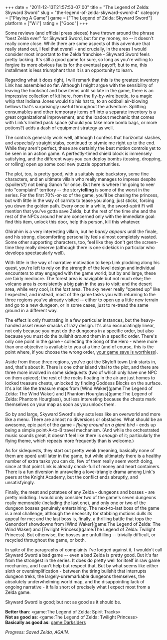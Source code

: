 +++
date = "2011-12-13T21:57:53-07:00"
title = "The Legend of Zelda: Skyward Sword"
slug = "the-legend-of-zelda-skyward-sword-4"
category = ["Playing A Game"]
game = ["The Legend of Zelda: Skyward Sword"]
platform = ["Wii"]
rating = ["Good"]
+++

Some reviews (and official press pieces) have thrown around the phrase "best Zelda ever" for Skyward Sword, but for my money, no -- it doesn't really come close.  While there are some aspects of this adventure that really stand out, I feel that overall - and crucially, in the areas I would consider most important to the Zelda franchise - Skyward Sword feels pretty lacking.  It's still a good game for sure, so long as you're willing to forgive its more obvious faults for the eventual payoff; but to me, this installment is less triumphant than it is an opportunity to learn.

Regarding what it does right, I will remark that this is the greatest inventory Link has assembled so far.  Although I might argue with the sensibility of leaving the hookshot and bow items until so late in the game, there is an impressive collection of kit here, from the fly-by-wire beetle, to a magic whip that Indiana Jones would tip his hat to, to an oddball air-blowing bellows that's surprisingly useful throughout the adventure.  Splitting consumables and other temporary items off into a separate inventory is a great organizational improvement, and the loadout mechanic that comes with Link's limited pack space (should you take more bomb bags, or more potions?) adds a dash of equipment strategy as well.

The controls generally work well, although I confess that horizontal slashes, and <i>especially</i> straight stabs, continued to stymie me right up to the end.  While they aren't perfect, these are certainly the best motion controls yet to be seen in an action game.  A perfectly-timed shield block is immensely satisfying, and the different ways you can deploy bombs (tossing, dropping, or rolling) open up some cool new puzzle opportunities.

The plot, too, is pretty good, with a suitably epic backstory, some fine characters, and an ultimate villain who really manages to impress despite (spoilers?) not being Ganon for once.  But here is where I'm going to veer into "complaint" territory -- the story<b>telling</b> is some of the worst in the series.  For the first 70%-or-so of the game, you'll be chasing the princess, but with little in the way of carrots to tease you along; just sticks, forcing you down the golden path.  Every once in a while, the sword-spirit Fi will mention that you've gotta save Zelda, but the rest of the time she and the rest of the NPCs around her are concerned only with the immediate goal: find this item, unlock this door, help this person, kill this whatever.

Ghirahim is a very interesting villain, but he <i>barely appears</i> until the finale, and his strong, discomforting personality feels almost completely wasted.  Some other supporting characters, too, feel like they don't get the screen-time they really deserve (although there is one sidekick in particular who develops spectacularly well).

With little in the way of narrative motivation to keep Link plodding along his quest, you're left to rely on the strength of the level design and individual encounters to stay engaged with the game world; but by and large, these are fairly mediocre.  The forest area is navigable but not much else; the volcano area is consistently a big pain in the ass to visit; and the desert area, while very cool, is the <i>last</i> area.  The sky never really "opened up" like I expected, and instead, most of the game tasks you with returning to the three regions you've already visited -- either to open up a little new terrain and go to a new dungeon, or in some cases, just to re-tread the same ground in a different way.

The effect is only frustrating in a few particular instances, but the heavy-handed asset reuse smacks of lazy design.  It's also excruciatingly linear, not only because you must do the dungeons in a specific order, but also because you must do the bullshit <i>around</i> them in a specific order.  There's only one point in the game - collecting the Song of the Hero - where more than one objective is available to you at a time (and of course, this is the point where, if you choose the wrong order, <a href="http://www.joystiq.com/2011/12/06/oops-game-halting-bug-in-skyward-sword-and-how-to-avoid-it/">your game save is worthless</a>).

Aside from those three regions, you've got the Skyloft town Link starts in, and, that's about it.  There is one other island vital to the plot, and there are three more involved in some sidequests (two of which only have one NPC on them apiece); the rest of the rocks floating in the air are just homes to locked treasure chests, unlocked by finding Goddess Blocks on the surface.  It's a lot like the treasure maps from [Wind Waker](game:The Legend of Zelda: The Wind Waker) and [Phantom Hourglass](game:The Legend of Zelda: Phantom Hourglass), but less interesting because the chests mark themselves on your map as soon as you unlock them.

So by and large, Skyward Sword's sky acts less like an overworld and more like a menu.  There are almost no diversions or obstacles.  What should be an awesome, epic part of the game - <i>flying around on a giant bird</i> - ends up being a simple point-A-to-B travel mechanism.  (And while the orchestrated music sounds great, it doesn't feel like there is <i>enough</i> of it; particularly the flying theme, which repeats more frequently than is welcome.)

As for sidequests, they start out pretty weak (meaning, basically none of them are open) until later in the game, but while ultimately there is a healthy number of extra tasks you can do, few of them really seem worth doing, since at that point Link is already chock-full of money and heart containers.  There is a fun diversion in unraveling a love-triangle drama among Link's peers at the Knight Academy, but the conflict ends abruptly, and unsatisfyingly.

Finally, the meat and potatoes of any Zelda - dungeons and bosses - are pretty middling.  I would only consider two of the game's seven dungeons really memorable (including the last one), and only one or two of the dungeon bosses genuinely entertaining.  The next-to-last boss of the game is a real challenge, although the necessity for stabbing motions dulls its appeal for me; and the last boss is, finally, a thrilling battle that tops the Ganondorf showdowns from [Wind Waker](game:The Legend of Zelda: The Wind Waker) and [Twilight Princess](game:The Legend of Zelda: Twilight Princess).  But otherwise, the bosses are unfulfilling -- trivially difficult, or recycled throughout the game, or both.

In spite of the paragraphs of complaints I've lodged against it, I wouldn't call Skyward Sword a bad game -- even a bad Zelda is pretty good.  But it's far from the strongest in the series.  It does do pretty well for itself in raw game mechanics, and I can't help but respect that.  But by what seems like either sloth or oversimplification - between the tiring bullshit that interrupts dungeon treks, the largely-unremarkable dungeons themselves, the absolutely underwhelming world map, and the disappointing lack of ongoing narrative - it falls short of precisely what I expect most from a Zelda game.

Skyward Sword is good; but not as good as it should be.

<b>Better than</b>: <game:The Legend of Zelda: Spirit Tracks>  
<b>Not as good as</b>: <game:The Legend of Zelda: Twilight Princess>  
<b>Basically as good as</b>: <game:Darksiders>

<i>Progress: Saved Zelda, AGAIN.</i>
